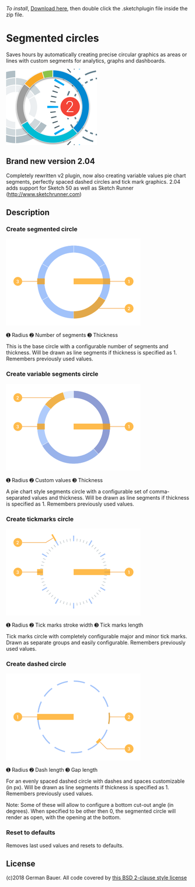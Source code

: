*To install*, [Download here](https://github.com/design4use/gb-sketch-segmentcircle/archive/v2.05.zip), then double click the .sketchplugin file inside the zip file.

# Segmented circles
Saves hours by automatically creating precise circular graphics as areas or lines with custom segments for analytics, graphs and dashboards.

![](./img/screencapture.png)

## Brand new version 2.04
Completely rewritten v2 plugin, now also creating variable values pie chart segments, perfectly spaced dashed circles and tick mark graphics. 2.04 adds support for Sketch 50 as well as Sketch Runner (http://www.sketchrunner.com)

## Description
### Create segmented circle

![](./img/seg.png)

➊ Radius  ➋ Number of segments  ➌ Thickness

This is the base circle with a configurable number of segments and thickness.
Will be drawn as line segments if thickness is specified as 1. Remembers previously used values.

### Create variable segments circle

![](./img/var.png)

➊ Radius  ➋ Custom values  ➌ Thickness

A pie chart style segments circle with a configurable set of comma-separated values and thickness.
Will be drawn as line segments if thickness is specified as 1. Remembers previously used values.

### Create tickmarks circle

![](./img/tix.png)

➊ Radius  ➋ Tick marks stroke width  ➌ Tick marks length

Tick marks circle with completely configurable major and minor tick marks.
Drawn as separate groups and easily configurable. Remembers previously used values.

### Create dashed circle

![](./img/dsh.png)

➊ Radius  ➋ Dash length  ➌ Gap length

For an evenly spaced dashed circle with dashes and spaces customizable (in px).
Will be drawn as line segments if thickness is specified as 1. Remembers previously used values.

Note: Some of these will allow to configure a bottom cut-out angle (in degrees). When specified to be other then 0, the segmented circle will render as open, with the opening at the bottom.

### Reset to defaults
Removes last used values and resets to defaults.

## License
(c)2018 German Bauer. All code covered by [this BSD 2-clause style license](./LICENSE.md)

